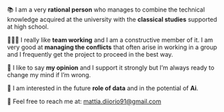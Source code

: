 📚 I am a very **rational person**
who manages to combine the
technical knowledge acquired
at the university  with the
**classical studies** supported at
high school.

🙋🏻‍♀️ I really like **team
working** and I am a
constructive member of it. I
am very good at **managing the
conflicts** that often arise in
working in a group and I
frequently get the project to
proceed in the best way.

🎤 I like
to say **my opinion** and I
support it strongly but I’m
always ready to change my
mind if I’m wrong.

💾 I am
interested in the future **role of
data** and in the potential of **Ai**.

📧 Feel free to reach me at: mattia.diiorio91@gmail.com
